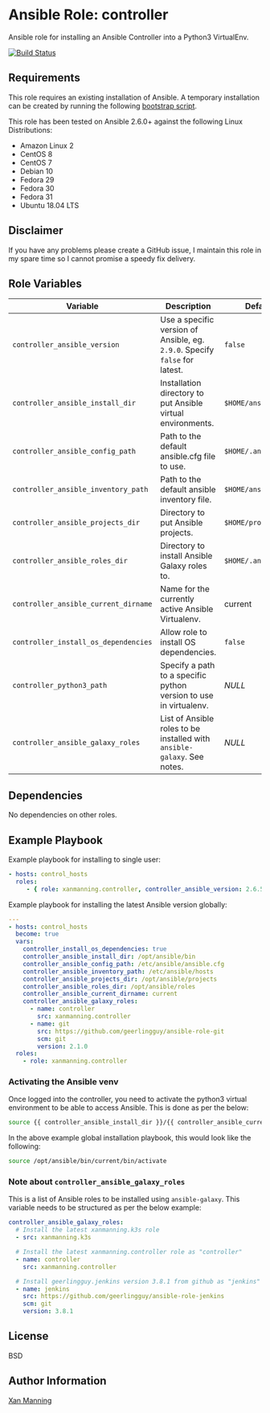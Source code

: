 # Ansible Role: controller

Ansible role for installing an Ansible Controller into a Python3 VirtualEnv.

[![Build Status](https://www.travis-ci.org/PyratLabs/ansible-role-controller.svg?branch=master)](https://www.travis-ci.org/PyratLabs/ansible-role-controller)

## Requirements

This role requires an existing installation of Ansible. A temporary installation
can be created by running the following [bootstrap script](bootstrap.sh).

This role has been tested on Ansible 2.6.0+ against the following Linux Distributions:

  - Amazon Linux 2
  - CentOS 8
  - CentOS 7
  - Debian 10
  - Fedora 29
  - Fedora 30
  - Fedora 31
  - Ubuntu 18.04 LTS

## Disclaimer

If you have any problems please create a GitHub issue, I maintain this role in
my spare time so I cannot promise a speedy fix delivery.

## Role Variables


| Variable                             | Description                                                                 | Default Value             |
|--------------------------------------|-----------------------------------------------------------------------------|---------------------------|
| `controller_ansible_version`         | Use a specific version of Ansible, eg. `2.9.0`. Specify `false` for latest. | `false`                   |
| `controller_ansible_install_dir`     | Installation directory to put Ansible virtual environments.                 | `$HOME/ansible`           |
| `controller_ansible_config_path`     | Path to the default ansible.cfg file to use.                                | `$HOME/.ansible.cfg`      |
| `controller_ansible_inventory_path`  | Path to the default ansible inventory file.                                 | `$HOME/ansible/hosts.yml` |
| `controller_ansible_projects_dir`    | Directory to put Ansible projects.                                          | `$HOME/projects`          |
| `controller_ansible_roles_dir`       | Directory to install Ansible Galaxy roles to.                               | `$HOME/.ansible/roles`    |
| `controller_ansible_current_dirname` | Name for the currently active Ansible Virtualenv.                           | current                   |
| `controller_install_os_dependencies` | Allow role to install OS dependencies.                                      | `false`                   |
| `controller_python3_path`            | Specify a path to a specific python version to use in virtualenv.           | _NULL_                    |
| `controller_ansible_galaxy_roles`    | List of Ansible roles to be installed with `ansible-galaxy`. See notes.     | _NULL_                    |

## Dependencies

No dependencies on other roles.

## Example Playbook

Example playbook for installing to single user:

```yaml
- hosts: control_hosts
  roles:
     - { role: xanmanning.controller, controller_ansible_version: 2.6.5 }
```

Example playbook for installing the latest Ansible version globally:

```yaml
---
- hosts: control_hosts
  become: true
  vars:
    controller_install_os_dependencies: true
    controller_ansible_install_dir: /opt/ansible/bin
    controller_ansible_config_path: /etc/ansible/ansible.cfg
    controller_ansible_inventory_path: /etc/ansible/hosts
    controller_ansible_projects_dir: /opt/ansible/projects
    controller_ansible_roles_dir: /opt/ansible/roles
    controller_ansible_current_dirname: current
    controller_ansible_galaxy_roles:
      - name: controller
        src: xanmanning.controller
      - name: git
        src: https://github.com/geerlingguy/ansible-role-git
        scm: git
        version: 2.1.0
  roles:
    - role: xanmanning.controller
```

### Activating the Ansible venv

Once logged into the controller, you need to activate the python3 virtual
environment to be able to access Ansible. This is done as per the below:

```bash
source {{ controller_ansible_install_dir }}/{{ controller_ansible_current_dirname }}/bin/activate
```

In the above example global installation playbook, this would look like the
following:

```bash
source /opt/ansible/bin/current/bin/activate
```

### Note about `controller_ansible_galaxy_roles`

This is a list of Ansible roles to be installed using `ansible-galaxy`. This
variable needs to be structured as per the below example:

```yaml
controller_ansible_galaxy_roles:
  # Install the latest xanmanning.k3s role
  - src: xanmanning.k3s

  # Install the latest xanmanning.controller role as "controller"
  - name: controller
    src: xanmanning.controller

  # Install geerlingguy.jenkins version 3.8.1 from github as "jenkins"
  - name: jenkins
    src: https://github.com/geerlingguy/ansible-role-jenkins
    scm: git
    version: 3.8.1
```

## License

BSD

## Author Information

[Xan Manning](https://xanmanning.co.uk/)
